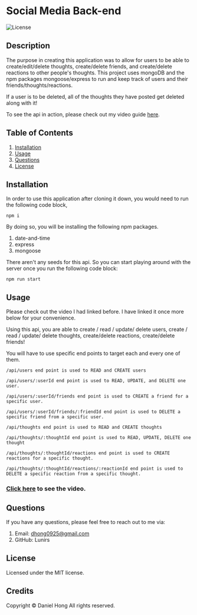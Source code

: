 # Social Media Back-end

![License](https://img.shields.io/badge/license-MIT-blue.svg)

## Description

The purpose in creating this application was to allow for users to be able to create/edit/delete thoughts, create/delete friends, and create/delete reactions to other people's thoughts.
This project uses mongoDB and the npm packages mongoose/express to run and keep track of users and their friends/thoughts/reactions.

If a user is to be deleted, all of the thoughts they have posted get deleted along with it!

To see the api in action, please check out my video guide [here]().

## Table of Contents

1. [Installation](#installation)
2. [Usage](#usage)
3. [Questions](#questions)
4. [License](#license)

## Installation

In order to use this application after cloning it down, you would need to run the following code block,

```
npm i
```

By doing so, you will be installing the following npm packages.

1. date-and-time
2. express
3. mongoose

There aren't any seeds for this api. So you can start playing around with the server once you run the following code block:

```
npm run start
```

## Usage

Please check out the video I had linked before. I have linked it once more below for your convenience.

Using this api, you are able to create / read / update/ delete users, create / read / update/ delete thoughts, create/delete reactions, create/delete friends!

You will have to use specific end points to target each and every one of them.

```
/api/users end point is used to READ and CREATE users

/api/users/:userId end point is used to READ, UPDATE, and DELETE one user.

/api/users/:userId/friends end point is used to CREATE a friend for a specific user.

/api/users/:userId/friends/:friendId end point is used to DELETE a specific friend from a specific user.

/api/thoughts end point is used to READ and CREATE thoughts

/api/thoughts/:thoughtId end point is used to READ, UPDATE, DELETE one thought

/api/thoughts/:thoughtId/reactions end point is used to CREATE reactions for a specific thought.

/api/thoughts/:thoughtId/reactions/:reactionId end point is used to DELETE a specific reaction from a specific thought.
```

### [Click here]() to see the video.

## Questions

If you have any questions, please feel free to reach out to me via:

1. Email: dhong0925@gmail.com
2. GitHub: Lunirs

## License

Licensed under the MIT license.

## Credits

Copyright © Daniel Hong All rights reserved.
